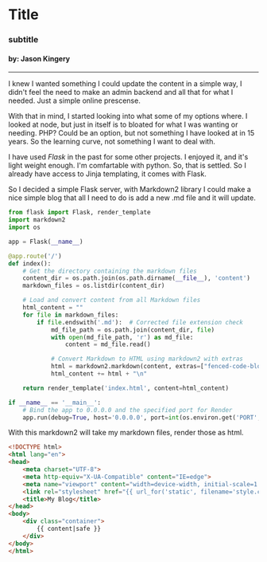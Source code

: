 # Title
### subtitle
#### by: Jason Kingery

___

I knew I wanted something I could  update the content in a simple way, I didn't feel the need to make an admin backend and all that for what I needed. Just a simple online prescense. 

With that in mind, I started looking into what some of my options where.  I looked at node, but just in itself is to bloated for what I was wanting or needing. PHP? Could be an option, but not something I have looked at in 15 years. So the learning curve, not something I want to deal with. 

I have used *Flask* in the past for some other projects. I enjoyed it, and it's light weight enough. I'm comfartable with python. So, that is settled. So I already have access to Jinja templating, it comes with Flask. 

So I decided a simple Flask server, with Markdown2 library I could make a nice simple blog that all I need to do is add a new .md file and it will update.

```python
from flask import Flask, render_template
import markdown2
import os

app = Flask(__name__)

@app.route('/')
def index():
    # Get the directory containing the markdown files
    content_dir = os.path.join(os.path.dirname(__file__), 'content')
    markdown_files = os.listdir(content_dir)

    # Load and convert content from all Markdown files
    html_content = ""
    for file in markdown_files:
        if file.endswith('.md'):  # Corrected file extension check
            md_file_path = os.path.join(content_dir, file)
            with open(md_file_path, 'r') as md_file:
                content = md_file.read()

            # Convert Markdown to HTML using markdown2 with extras
            html = markdown2.markdown(content, extras=["fenced-code-blocks"])
            html_content += html + "\n"

    return render_template('index.html', content=html_content)

if __name__ == '__main__':
    # Bind the app to 0.0.0.0 and the specified port for Render
    app.run(debug=True, host='0.0.0.0', port=int(os.environ.get('PORT', 10000)))

```

With this markdown2 will take my markdown files, render those as html. 

```html
<!DOCTYPE html>
<html lang="en">
<head>
    <meta charset="UTF-8">
    <meta http-equiv="X-UA-Compatible" content="IE=edge">
    <meta name="viewport" content="width=device-width, initial-scale=1.0">
    <link rel="stylesheet" href="{{ url_for('static', filename='style.css') }}">
    <title>My Blog</title>
</head>
<body>
    <div class="container">
        {{ content|safe }}
    </div>
</body>
</html>
```
